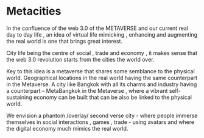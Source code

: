 # Metacities
In the confluence of the web 3.0 of the METAVERSE and our current real day to day life , an idea of virtual life mimicking , enhancing and augmenting the real world is one that brings great interest. 

City life being the centre of social , trade and economy , it makes sense that the web 3.0 revolution starts from the cities the world over. 

Key to this idea is a metaverse that shares some semblance to the physical world. Geographical locations in the real world having the same counterpart in the Metaverse. A city like Bangkok with all its charms and industry having a counterpart – MetaBangkok in the Metaverse , where a vibrant self-sustaining economy can be built that can be also be linked to the physical world.

We envision a phantom /overlay/ second verse city - where people immerse themselves in social interactions , games , trade - using avatars and where the digital economy much mimics the real world.
